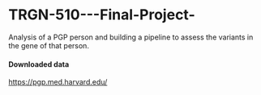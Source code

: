 # TRGN-510---Final-Project-
Analysis of a PGP person and building a pipeline to assess the variants in the gene of that person.

#### Downloaded data 
https://pgp.med.harvard.edu/

# 

